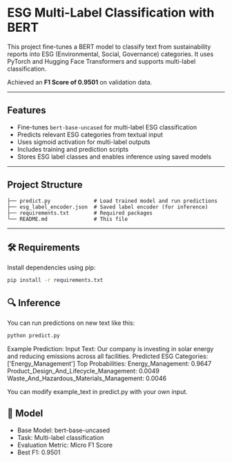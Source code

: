 # ESG Multi-Label Classification with BERT

This project fine-tunes a BERT model to classify text from sustainability reports into ESG (Environmental, Social, Governance) categories. It uses PyTorch and Hugging Face Transformers and supports multi-label classification.

Achieved an **F1 Score of 0.9501** on validation data.

---

## Features

- Fine-tunes `bert-base-uncased` for multi-label ESG classification
- Predicts relevant ESG categories from textual input
- Uses sigmoid activation for multi-label outputs
- Includes training and prediction scripts
- Stores ESG label classes and enables inference using saved models

---

##  Project Structure

```
├── predict.py              # Load trained model and run predictions
├── esg_label_encoder.json  # Saved label encoder (for inference)
├── requirements.txt        # Required packages
└── README.md               # This file
```

---

## 🛠️ Requirements

Install dependencies using pip:

```bash
pip install -r requirements.txt
```

## 🔍 Inference

You can run predictions on new text like this:

```bash
python predict.py
```

Example Prediction:
Input Text: Our company is investing in solar energy and reducing emissions across all facilities.
Predicted ESG Categories: ['Energy_Management']
Top Probabilities:
  Energy_Management: 0.9647
  Product_Design_And_Lifecycle_Management: 0.0049
  Waste_And_Hazardous_Materials_Management: 0.0046


You can modify example_text in predict.py with your own input.

## 🧪 Model

- Base Model: bert-base-uncased
- Task: Multi-label classification
- Evaluation Metric: Micro F1 Score
- Best F1: 0.9501

